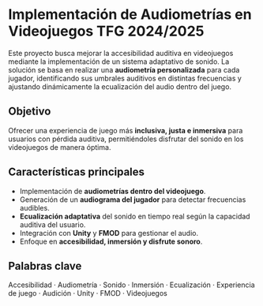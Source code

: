 # Implementación de Audiometrías en Videojuegos TFG 2024/2025

Este proyecto busca mejorar la accesibilidad auditiva en videojuegos mediante la implementación de un sistema adaptativo de sonido. La solución se basa en realizar una **audiometría personalizada** para cada jugador, identificando sus umbrales auditivos en distintas frecuencias y ajustando dinámicamente la ecualización del audio dentro del juego.

## Objetivo
Ofrecer una experiencia de juego más **inclusiva, justa e inmersiva** para usuarios con pérdida auditiva, permitiéndoles disfrutar del sonido en los videojuegos de manera óptima.

## Características principales
- Implementación de **audiometrías dentro del videojuego**.
- Generación de un **audiograma del jugador** para detectar frecuencias audibles.
- **Ecualización adaptativa** del sonido en tiempo real según la capacidad auditiva del usuario.
- Integración con **Unity** y **FMOD** para gestionar el audio.
- Enfoque en **accesibilidad, inmersión y disfrute sonoro**.

## Palabras clave
Accesibilidad · Audiometría · Sonido · Inmersión · Ecualización · Experiencia de juego · Audición · Unity · FMOD · Videojuegos
